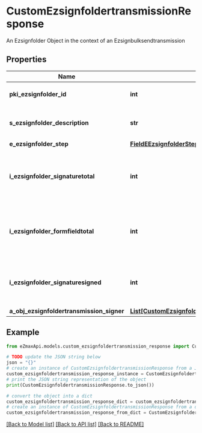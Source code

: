 # CustomEzsignfoldertransmissionResponse

An Ezsignfolder Object in the context of an Ezsignbulksendtransmission

## Properties

Name | Type | Description | Notes
------------ | ------------- | ------------- | -------------
**pki_ezsignfolder_id** | **int** | The unique ID of the Ezsignfolder | 
**s_ezsignfolder_description** | **str** | The description of the Ezsignfolder | 
**e_ezsignfolder_step** | [**FieldEEzsignfolderStep**](FieldEEzsignfolderStep.md) |  | 
**i_ezsignfolder_signaturetotal** | **int** | The number of total signatures that were requested in the Ezsignfolder | 
**i_ezsignfolder_formfieldtotal** | **int** | The number of total form fields that were requested in the Ezsignfolder | 
**i_ezsignfolder_signaturesigned** | **int** | The number of signatures that were signed in the Ezsignfolder. | 
**a_obj_ezsignfoldertransmission_signer** | [**List[CustomEzsignfoldertransmissionSignerResponse]**](CustomEzsignfoldertransmissionSignerResponse.md) |  | 

## Example

```python
from eZmaxApi.models.custom_ezsignfoldertransmission_response import CustomEzsignfoldertransmissionResponse

# TODO update the JSON string below
json = "{}"
# create an instance of CustomEzsignfoldertransmissionResponse from a JSON string
custom_ezsignfoldertransmission_response_instance = CustomEzsignfoldertransmissionResponse.from_json(json)
# print the JSON string representation of the object
print(CustomEzsignfoldertransmissionResponse.to_json())

# convert the object into a dict
custom_ezsignfoldertransmission_response_dict = custom_ezsignfoldertransmission_response_instance.to_dict()
# create an instance of CustomEzsignfoldertransmissionResponse from a dict
custom_ezsignfoldertransmission_response_from_dict = CustomEzsignfoldertransmissionResponse.from_dict(custom_ezsignfoldertransmission_response_dict)
```
[[Back to Model list]](../README.md#documentation-for-models) [[Back to API list]](../README.md#documentation-for-api-endpoints) [[Back to README]](../README.md)


